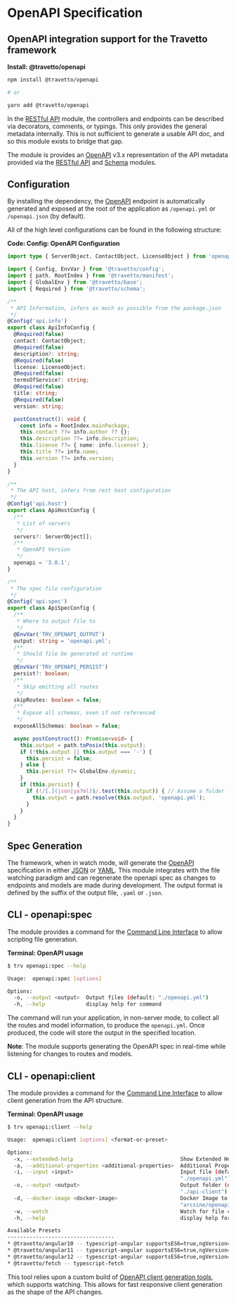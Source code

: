 <!-- This file was generated by @travetto/doc and should not be modified directly -->
<!-- Please modify https://github.com/travetto/travetto/tree/main/module/openapi/DOC.ts and execute "npx trv doc" to rebuild -->
# OpenAPI Specification
## OpenAPI integration support for the Travetto framework

**Install: @travetto/openapi**
```bash
npm install @travetto/openapi

# or

yarn add @travetto/openapi
```

In the [RESTful API](https://github.com/travetto/travetto/tree/main/module/rest#readme "Declarative api for RESTful APIs with support for the dependency injection module.") module, the controllers and endpoints can be described via decorators, comments, or typings. This only provides the general metadata internally. This is not sufficient to generate a usable API doc, and so this module exists to bridge that gap.

The module is provides an [OpenAPI](https://github.com/OAI/OpenAPI-Specification) v3.x representation of the API metadata provided via the [RESTful API](https://github.com/travetto/travetto/tree/main/module/rest#readme "Declarative api for RESTful APIs with support for the dependency injection module.") and [Schema](https://github.com/travetto/travetto/tree/main/module/schema#readme "Data type registry for runtime validation, reflection and binding.") modules.

## Configuration
By installing the dependency, the [OpenAPI](https://github.com/OAI/OpenAPI-Specification) endpoint is automatically generated and exposed at the root of the application as `/openapi.yml` or `/openapi.json` (by default). 

All of the high level configurations can be found in the following structure:

**Code: Config: OpenAPI Configuration**
```typescript
import type { ServerObject, ContactObject, LicenseObject } from 'openapi3-ts/src/model/OpenApi';

import { Config, EnvVar } from '@travetto/config';
import { path, RootIndex } from '@travetto/manifest';
import { GlobalEnv } from '@travetto/base';
import { Required } from '@travetto/schema';

/**
 * API Information, infers as much as possible from the package.json
 */
@Config('api.info')
export class ApiInfoConfig {
  @Required(false)
  contact: ContactObject;
  @Required(false)
  description?: string;
  @Required(false)
  license: LicenseObject;
  @Required(false)
  termsOfService?: string;
  @Required(false)
  title: string;
  @Required(false)
  version: string;

  postConstruct(): void {
    const info = RootIndex.mainPackage;
    this.contact ??= info.author ?? {};
    this.description ??= info.description;
    this.license ??= { name: info.license! };
    this.title ??= info.name;
    this.version ??= info.version;
  }
}

/**
 * The API host, infers from rest host configuration
 */
@Config('api.host')
export class ApiHostConfig {
  /**
   * List of servers
   */
  servers?: ServerObject[];
  /**
   * OpenAPI Version
   */
  openapi = '3.0.1';
}

/**
 * The spec file configuration
 */
@Config('api.spec')
export class ApiSpecConfig {
  /**
   * Where to output file to
   */
  @EnvVar('TRV_OPENAPI_OUTPUT')
  output: string = 'openapi.yml';
  /**
   * Should file be generated at runtime
   */
  @EnvVar('TRV_OPENAPI_PERSIST')
  persist?: boolean;
  /**
   * Skip emitting all routes
   */
  skipRoutes: boolean = false;
  /**
   * Expose all schemas, even if not referenced
   */
  exposeAllSchemas: boolean = false;

  async postConstruct(): Promise<void> {
    this.output = path.toPosix(this.output);
    if (!this.output || this.output === '-') {
      this.persist = false;
    } else {
      this.persist ??= GlobalEnv.dynamic;
    }
    if (this.persist) {
      if (!/[.](json|ya?ml)$/.test(this.output)) { // Assume a folder
        this.output = path.resolve(this.output, 'openapi.yml');
      }
    }
  }
}
```

## Spec Generation
The framework, when in watch mode, will generate the [OpenAPI](https://github.com/OAI/OpenAPI-Specification) specification in either [JSON](https://www.json.org) or [YAML](https://en.wikipedia.org/wiki/YAML). This module integrates with the file watching paradigm and can regenerate the openapi spec as changes to endpoints and models are made during development.  The output format is defined by the suffix of the output file, `.yaml` or `.json`.  

## CLI - openapi:spec

The module provides a command for the [Command Line Interface](https://github.com/travetto/travetto/tree/main/module/cli#readme "CLI infrastructure for Travetto framework") to allow scripting file generation.

**Terminal: OpenAPI usage**
```bash
$ trv openapi:spec --help

Usage:  openapi:spec [options]

Options:
  -o, --output <output>  Output files (default: "./openapi.yml")
  -h, --help             display help for command
```

The command will run your application, in non-server mode, to collect all the routes and model information, to produce the `openapi.yml`.  Once produced, the code will store the output in the specified location.

**Note**: The module supports generating the OpenAPI spec in real-time while listening for changes to routes and models.

## CLI - openapi:client

The module provides a command for the [Command Line Interface](https://github.com/travetto/travetto/tree/main/module/cli#readme "CLI infrastructure for Travetto framework") to allow client generation from the API structure.

**Terminal: OpenAPI usage**
```bash
$ trv openapi:client --help

Usage:  openapi:client [options] <format-or-preset>

Options:
  -x, --extended-help                                  Show Extended Help
  -a, --additional-properties <additional-properties>  Additional Properties (default: [])
  -i, --input <input>                                  Input file (default:
                                                       "./openapi.yml")
  -o, --output <output>                                Output folder (default:
                                                       "./api-client")
  -d, --docker-image <docker-image>                    Docker Image to use (default:
                                                       "arcsine/openapi-generator:latest")
  -w, --watch                                          Watch for file changes
  -h, --help                                           display help for command

Available Presets
----------------------------------
* @travetto/angular10 -- typescript-angular supportsES6=true,ngVersion=10.0
* @travetto/angular11 -- typescript-angular supportsES6=true,ngVersion=11.0
* @travetto/angular12 -- typescript-angular supportsES6=true,ngVersion=11.0
* @travetto/fetch -- typescript-fetch
```

This tool relies upon a custom build of [OpenAPI client generation tools](https://github.com/OpenAPITools/openapi-generator), which supports watching.  This allows for fast responsive client generation as the shape of the API changes.
